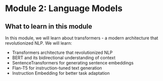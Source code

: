 # Module 2: Language Models

## What to learn in this module

In this module, we will learn about transformers - a modern architecture that revolutionized NLP. We will learn:
- Transformers architecture that revolutionized NLP
- BERT and its bidirectional understanding of context
- SentenceTransformers for generating sentence embeddings
- Flan-T5 for instruction-tuned text generation
- Instruction Embedding for better task adaptation